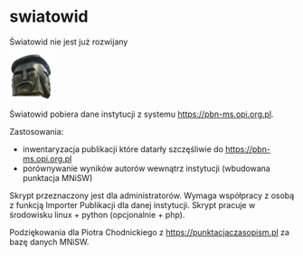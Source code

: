 # swiatowid

Światowid nie jest już rozwijany

![alt text](_swiatowid.png)

Światowid pobiera dane instytucji z systemu https://pbn-ms.opi.org.pl. 

Zastosowania:

* inwentaryzacja publikacji które datarły szczęśliwie do https://pbn-ms.opi.org.pl
* porównywanie wyników autorów wewnątrz instytucji (wbudowana punktacja MNiSW)

Skrypt przeznaczony jest dla administratorów. Wymaga współpracy z osobą z
funkcją Importer Publikacji dla danej instytucji. Skrypt pracuje w środowisku
linux + python (opcjonalnie + php).

Podziękowania dla Piotra Chodnickiego z https://punktacjaczasopism.pl za bazę danych 
MNiSW. 
